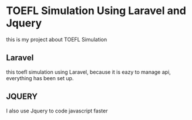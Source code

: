 # TOEFL Simulation Using Laravel and Jquery

this is my project about TOEFL Simulation

## Laravel

this toefl simulation using Laravel, because it is eazy to manage api, everything has been set up.

## JQUERY

I also use Jquery to code javascript faster
